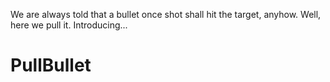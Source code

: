 We are always told that a bullet once shot shall hit the target, anyhow.
Well, here we pull it. Introducing...
# PullBullet
